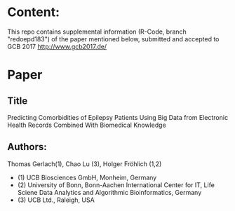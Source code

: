 # Content:
This repo contains supplemental information (R-Code, branch "redoepd183") of the paper mentioned below, submitted and accepted to GCB 2017 http://www.gcb2017.de/

# Paper
## Title
Predicting Comorbidities of Epilepsy Patients Using Big Data from Electronic Health Records Combined With Biomedical Knowledge

## Authors:
Thomas Gerlach(1), Chao Lu (3), Holger Fröhlich (1,2) 
* (1) UCB Biosciences GmbH, Monheim, Germany
* (2) University of Bonn, Bonn-Aachen International Center for IT, Life Sciene Data Analytics and Algorithmic Bioinformatics, Germany
* (3) UCB Ltd., Raleigh, USA
